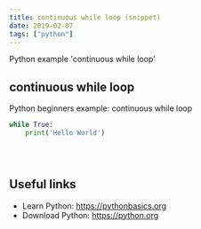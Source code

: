 ```yaml
---
title: continuous while loop (snippet)
date: 2019-02-07
tags: ["python"]
---
```

Python example 'continuous while loop'


## continuous while loop

Python beginners example: continuous while loop

```python
while True:
    print('Hello World')


    


```

## Useful links

- Learn Python: https://pythonbasics.org
- Download Python: https://python.org
